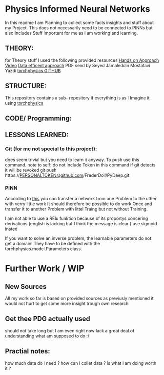# Physics Informed Neural Networks
In this readme I am Planning to collect some facts insights and stuff about my Project.
This does not necessarily need to be connected to PINNs but also Includes Stuff Important for me as I am working and learning.

## THEORY:
for Theory stuff I used the following provided resources
[Hands on Approach Video](https://www.youtube.com/watch?v=o9JaZGWekWQ&t=104s)
[Data efficent approach](https://www.youtube.com/watch?v=lYgFRCit8Xw)
PDF send by Seyed Jamaleddin Mostafavi Yazdi
[torchphysics  GITHUB](https://github.com/boschresearch/torchphysics#readme)
## STRUCTURE:
 This repository contains a sub- repository if everything is as I Imagine it using 
[torchphysics](https://github.com/boschresearch/torchphysics#readme)

## CODE/ Programming:

## LESSONS LEARNED:
### Git (for me not special to this project):
does seem trivial but you need to learn it anyway. To push use this command.
note to self: do not include Token in this command if git detects it will be revoked
git push https://PERSONALTOKEN@github.com/FrederDoll/PyDeep.git
### PINN
According to [this](https://www.youtube.com/watch?v=lYgFRCit8Xw) you can transfer a network from one Problem to the other with verry little work
It should therefore be possible to do work Once and transfer it to another Problem with littel Traing but not without Training. 

I am not able to use a RElu funktion because of its proportys concering derivations (english is lacking but I think the message is clear ) use sigmoid insted 

If you want to solve an inverse problem, the learnable parameters do not get a domain! They have to be defined with the torchphysics.model.Parameters class.
# Further Work / WIP 

## New Sources
All my work so far is based on provided sources as previusly mentioned it would not hurt to get some more insight trough own research 

## Get thee PDG actually used 
should not take long but I am even right now lack a great deal of understanding what am supposed to do :/ 

## Practial notes:
how much data do I need ?
how can I collet data ? 
is what I am doing worth it ? 